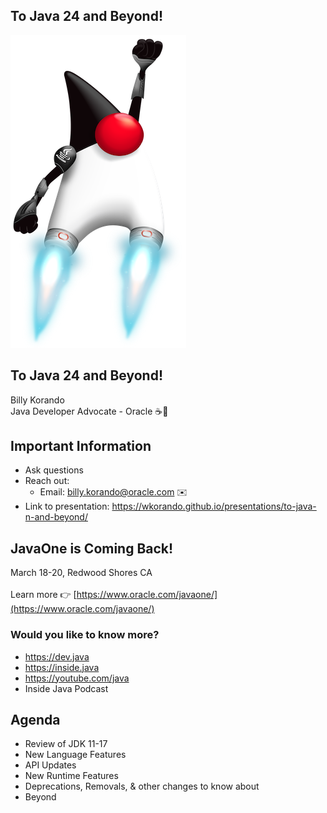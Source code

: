 ## To Java 24 and Beyond!

![](images/duke-rocket.png)

>>

## To Java 24 and Beyond!

Billy Korando 
<br/>
Java Developer Advocate - Oracle ☕️🥑
<br/>

>>

## Important Information

* Ask questions
* Reach out: 
    * Email: billy.korando@oracle.com ✉️
* Link to presentation: https://wkorando.github.io/presentations/to-java-n-and-beyond/

>>

## JavaOne is Coming Back!

March 18-20, Redwood Shores CA<br/>
<br/>
Learn more 👉 [https://www.oracle.com/javaone/](https://www.oracle.com/javaone/)

>>

### Would you like to know more?

* https://dev.java
* https://inside.java
* https://youtube.com/java 
* Inside Java Podcast

>>

## Agenda
* Review of JDK 11-17
* New Language Features
* API Updates
* New Runtime Features
* Deprecations, Removals, & other changes to know about
* Beyond